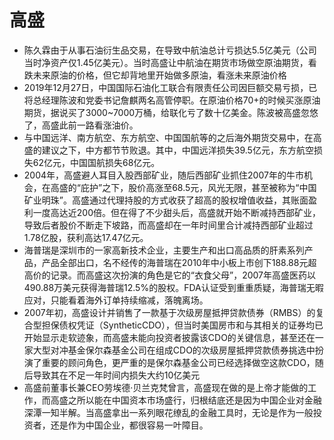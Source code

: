 # 高盛

* 陈久霖由于从事石油衍生品交易，在导致中航油总计亏损达5.5亿美元（公司当时净资产仅1.45亿美元）。当时高盛让中航油在期货市场做空原油期货，看跌未来原油的价格，但它却背地里开始做多原油，看涨未来原油价格
* 2019年12月27日，中国国际石油化工联合有限责任公司因巨额交易亏损，已将总经理陈波和党委书记詹麒两名高管停职。在原油价格70+的时候买涨原油期货，据说买了3000~7000万桶，给联化亏了数十亿美金。陈波被高盛忽悠了，高盛此前一路看涨油价。
* 与中国远洋、南方航空、东方航空、中国国航等的之后海外期货交易中，在高盛的建议之下，中方都节节败退。其中，中国远洋损失39.5亿元，东方航空损失62亿元，中国国航损失68亿元。
* 2004年，高盛避人耳目入股西部矿业，随后西部矿业抓住2007年的牛市机会，在高盛的“庇护”之下，股价高涨至68.5元，风光无限，甚至被称为“中国矿业明珠”。高盛通过代理持股的方式收获了超高的股权增值收益，其账面盈利一度高达近200倍。但在得了不少甜头后，高盛就开始不断减持西部矿业，导致后者股价不断走下坡路，而高盛却在一年时间里合计减持西部矿业超过1.78亿股，获利高达17.47亿元。
* 海普瑞是深圳市的一家高新技术企业，主要生产和出口高品质的肝素系列产品，产品全部出口，名不经传的海普瑞在2010年中小板上市创下188.88元超高价的记录。而高盛这次扮演的角色是它的“衣食父母”，2007年高盛医药以490.88万美元获得海普瑞12.5%的股权。FDA认证受到重重质疑，海普瑞无暇应对，只能看着海外订单持续缩减，落魄离场。
* 2007年初，高盛设计并销售了一款基于次级房屋抵押贷款债券（RMBS）的复合型担保债权凭证（SyntheticCDO），但当时美国房市和与其相关的证券均已开始显示走软迹象，而高盛未能向投资者披露该CDO的关键信息，甚至还在一家大型对冲基金保尔森基金公司在组成CDO的次级房屋抵押贷款债券挑选中扮演了重要的顾问角色，更严重的是保尔森基金公司已经选择做空这款CDO，随后导致其在不足一年时间内损失大约10亿美元
* 高盛前董事长兼CEO劳埃德·贝兰克梵曾言，高盛现在做的是上帝才能做的工作，而高盛之所以能在中国资本市场盛行，归根结底还是因为中国企业对金融深潭一知半解。当高盛拿出一系列眼花缭乱的金融工具时，无论是作为一般投资者，还是作为中国企业，都很容易一叶障目。
